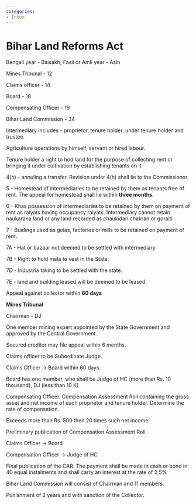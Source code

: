 ```yaml
---
categories:
- Inbox
---
```

# Bihar Land Reforms Act

Bengali year - Baisakh, Fasli or Amli year - Asin

  

Mines Tribunal - 12

Claims officer - 14

Board - 18

Compensating Officer - 19

Bihar Land Commission - 34

  

Intermediary includes - proprietor, tenure holder, under tenure holder and trustee.

  

Agriculture operations by himself, servant or hired labour.

  

Tenure holder a right to hod land for the purpose of collecting rent or bringing it under cultivation by establishing tenants on it 

  

4(h) - annuling a transfer. Revision under 4(h) shall lie to the Commissioner.

  

5 - Homestead of intermediaries to be retained by them as tenants free of rent. The appeal for homestead shall lie within **three months.**

6 - Khas possession of intermediaries to be retained by them on payment of rent as raiyats having occupancy raiyats. Intermediary cannot retain naukarana land or any land recorded as chaukidari chakran or goraiti

  

7 - Buidings used as golas, factories or mills to be retained on payment of rent.

7A - Hat or bazaar not deemed to be settled with intermediary

7B - Right to hold mela to vest in the State.

7D - Industria taking to be settled with the state.

7E - land and building leased will be deemed to be leased.

  

Appeal against collector within **60 days**

**Mines Tribunal**

Chairman - DJ

One member mining expert appointed by the State Government and approved by the Central Government.

  

Secured creditor may file appeal within 6 months. 

  

Claims officer to be Subordinate Judge.

  

Claims Officer -> Board within 60 days.

Board has one member, who shall be Judge of HC (more than Rs. 10 thousand), DJ (less than 10 K)

  

Compensating Officer. Compensation Assessment Roll containing the gross asset and net income of each proprietor and tenure holder. Determine the rate of compensation.

Exceeds more than Rs. 500 then 20 times such net income.

  

Preliminary publication of Compensation Assessment Roll.

  

  

Claims Officer -> Board

Compensation Officer -> Judge of HC

  

Final publication of the CAR. The payment shall be made in cash or bond in 40 equal instalments and shall carry an interest at the rate of 2.5%

  

Bihar Land Commission will consist of Chairman and 11 members. 

Punishment of 2 years and with sanction of the Collector.